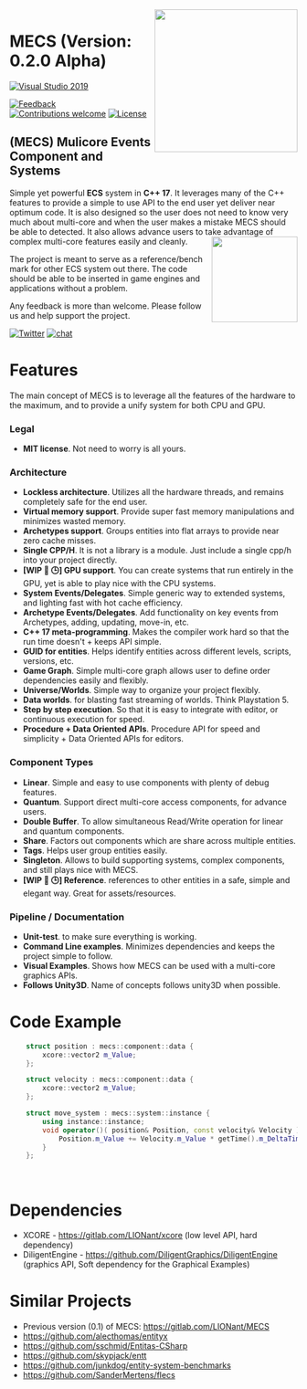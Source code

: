 <img src="https://i.imgur.com/NwahbNn.jpg" align="right" width="250px" />

# MECS (Version: 0.2.0 Alpha)
<!---
[      ![pipeline status](https://gitlab.com/LIONant/properties/badges/master/pipeline.svg)](https://gitlab.com/LIONant/properties/commits/master)
[            ![Docs](https://img.shields.io/badge/docs-ready-brightgreen.svg)](https://gitlab.com/LIONant/properties/blob/master/docs/Documentation.md)
<br>
[          ![Clang C++17](https://img.shields.io/badge/clang%20C%2B%2B17-compatible-brightgreen.svg)]()
[            ![GCC C++17](https://img.shields.io/badge/gcc%20C%2B%2B17-compatible-brightgreen.svg)]()
--->
[   ![Visual Studio 2019](https://img.shields.io/badge/Visual%20Studio%202019-compatible-brightgreen.svg)]()
<!---
<br>
[            ![Platforms](https://img.shields.io/badge/Platforms-All%20Supported-blue.svg)]()
<br>
--->
[             ![Feedback](https://img.shields.io/badge/feedback-welcome-brightgreen.svg)](https://gitlab.com/LIONant/properties/issues)
[![Contributions welcome](https://img.shields.io/badge/contributions-welcome-brightgreen.svg)](https://gitlab.com/LIONant/properties)
[              ![License](https://img.shields.io/badge/license-MIT-blue.svg)](https://opensource.org/licenses/MIT)

## (MECS) Mulicore Events Component and Systems
Simple yet powerful **ECS** system in **C++ 17**. It leverages many of the C++ features to provide a simple
to use API to the end user yet deliver near optimum code. It is also designed so the user does not need to know
very much about multi-core and when the user makes a mistake MECS should be able to detected.
It also allows advance users to take advantage of complex multi-core features easily and cleanly. 
<img src="https://i.imgur.com/9a5d2ee.png" align="right" width="150px" />

The project is meant to serve as a reference/bench mark for other ECS system out there.
The code should be able to be inserted in game engines and applications without a problem.

Any feedback is more than welcome. Please follow us and help support the project.

[              ![Twitter](https://img.shields.io/twitter/follow/nickreal03.svg?label=Follow&style=social)](https://twitter.com/nickreal03)
[                 ![chat](https://img.shields.io/discord/552344404258586644.svg?logo=discord)](https://discord.gg/fqaFSRE)

<!---
[<img src="https://i.imgur.com/4g2tHbP.png" width="170px" />](https://www.paypal.com/cgi-bin/webscr?cmd=_s-xclick&hosted_button_id=QPCQL53F8N73J&source=url)

[![Paypal](https://img.shields.io/badge/PayPal-Donate-blue.svg)](https://www.paypal.com/cgi-bin/webscr?cmd=_s-xclick&hosted_button_id=QPCQL53F8N73J)
[        ![SubscriveStar](https://img.shields.io/badge/SubscriveStar-Donate-blue.svg)](https://www.subscribestar.com/LIONant)
[              ![Patreon](https://img.shields.io/badge/Patreon-Donate-blue.svg)](https://www.patreon.com/LIONant)
--->

# Features
The main concept of MECS is to leverage all the features of the hardware to the maximum, and to provide a unify system for both CPU and GPU.

### Legal
* **MIT license**. Not need to worry is all yours.

### Architecture
* **Lockless architecture**. Utilizes all the hardware threads, and remains completely safe for the end user.
* **Virtual memory support**. Provide super fast memory manipulations and minimizes wasted memory.
* **Archetypes support**. Groups entities into flat arrays to provide near zero cache misses.
* **Single CPP/H**. It is not a library is a module. Just include a single cpp/h into your project directly.
* **[WIP :construction: &#128338;] GPU support**. You can create systems that run entirely in the GPU, yet is able to play nice with the CPU systems.
* **System Events/Delegates**. Simple generic way to extended systems, and lighting fast with hot cache efficiency.
* **Archetype Events/Delegates**. Add functionality on key events from Archetypes, adding, updating, move-in, etc.
* **C++ 17 meta-programming**. Makes the compiler work hard so that the run time doesn't + keeps API simple.
* **GUID for entities**. Helps identify entities across different levels, scripts, versions, etc.
* **Game Graph**. Simple multi-core graph allows user to define order dependencies easily and flexibly. 
* **Universe/Worlds**. Simple way to organize your project flexibly.
* **Data worlds**. for blasting fast streaming of worlds. Think Playstation 5.
* **Step by step execution**. So that it is easy to integrate with editor, or continuous execution for speed.
* **Procedure + Data Oriented APIs**. Procedure API for speed and simplicity + Data Oriented APIs for editors.

### Component Types
* **Linear**. Simple and easy to use components with plenty of debug features.
* **Quantum**. Support direct multi-core access components, for advance users.
* **Double Buffer**. To allow simultaneous Read/Write operation for linear and quantum components.
* **Share**. Factors out components which are share across multiple entities.
* **Tags**. Helps user group entities easily. 
* **Singleton**. Allows to build supporting systems, complex components, and still plays nice with MECS.
* **[WIP :construction: &#128338;] Reference**. references to other entities in a safe, simple and elegant way. Great for assets/resources.

### Pipeline / Documentation
* **Unit-test**. to make sure everything is working.
* **Command Line examples**. Minimizes dependencies and keeps the project simple to follow.
* **Visual Examples**. Shows how MECS can be used with a multi-core graphics APIs.
* **Follows Unity3D**. Name of concepts follows unity3D when possible.

# Code Example

```c++
    struct position : mecs::component::data {
        xcore::vector2 m_Value;
    };

    struct velocity : mecs::component::data {
        xcore::vector2 m_Value;
    };

    struct move_system : mecs::system::instance {
        using instance::instance;
        void operator()( position& Position, const velocity& Velocity ) const {
            Position.m_Value += Velocity.m_Value * getTime().m_DeltaTime;
        }
    };
```
<br>

# Dependencies

* XCORE - https://gitlab.com/LIONant/xcore (low level API, hard dependency)
* DiligentEngine - https://github.com/DiligentGraphics/DiligentEngine (graphics API, Soft dependency for the Graphical Examples)

# Similar Projects

* Previous version (0.1) of MECS: https://gitlab.com/LIONant/MECS
* https://github.com/alecthomas/entityx
* https://github.com/sschmid/Entitas-CSharp
* https://github.com/skypjack/entt
* https://github.com/junkdog/entity-system-benchmarks
* https://github.com/SanderMertens/flecs

